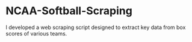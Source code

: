 # NCAA-Softball-Scraping
I developed a web scraping script designed to extract key data from box scores of various teams.
